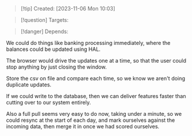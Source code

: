 
>[!tip] Created: [2023-11-06 Mon 10:03]

>[!question] Targets: 

>[!danger] Depends: 

We could do things like banking processing immediately, where the balances could be updated using HAL.

The browser would drive the updates one at a time, so that the user could stop anything by just closing the window.

Store the csv on file and compare each time, so we know we aren't doing duplicate updates.

If we could write to the database, then we can deliver features faster than cutting over to our system entirely.

Also a full pull seems very easy to do now, taking under a minute, so we could resync at the start of each day, and mark ourselves against the incoming data, then merge it in once we had scored ourselves.
